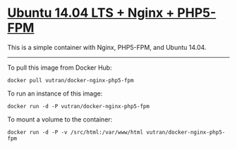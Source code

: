 # [Ubuntu 14.04 LTS + Nginx + PHP5-FPM](https://registry.hub.docker.com/u/vutran/docker-nginx-php5-fpm/)

This is a simple container with Nginx, PHP5-FPM, and Ubuntu 14.04.

-----

To pull this image from Docker Hub:

	docker pull vutran/docker-nginx-php5-fpm

To run an instance of this image:

	docker run -d -P vutran/docker-nginx-php5-fpm

To mount a volume to the container:

	docker run -d -P -v /src/html:/var/www/html vutran/docker-nginx-php5-fpm
